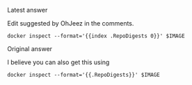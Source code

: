 Latest answer

Edit suggested by OhJeez in the comments.
```
docker inspect --format='{{index .RepoDigests 0}}' $IMAGE
```
Original answer

I believe you can also get this using
```
docker inspect --format='{{.RepoDigests}}' $IMAGE
```